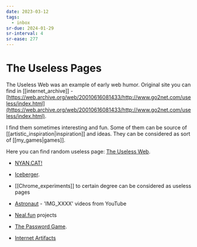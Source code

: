 ```yaml
---
date: 2023-03-12
tags:
  - inbox
sr-due: 2024-01-29
sr-interval: 4
sr-ease: 277
---
```


# The Useless Pages

The Useless Web was an example of early web humor. Original site you can find in
[[internet_archive]] -
[https://web.archive.org/web/20010616081433/http://www.go2net.com/useless/index.html](https://web.archive.org/web/20010616081433/http://www.go2net.com/useless/index.html).

I find them sometimes interesting and fun. Some of them can be source of
[[artistic_inspiration|inspiration]] and ideas. They can be considered as
sort of [[my_games|games]].

Here you can find random useless page:
[The Useless Web](https://theuselessweb.com/).

- [NYAN.CAT!](https://www.nyan.cat/index.php)
- [Iceberger](https://joshdata.me/iceberger.html).
- [[Chrome_experiments]] to certain degree can be considered as useless pages
- [Astronaut](http://astronaut.io/) - 'IMG_XXXX' videos from YouTube

- [Neal.fun](https://neal.fun/) projects
- [The Password Game](https://neal.fun/password-game/).
- [Internet Artifacts](https://neal.fun/internet-artifacts/)
